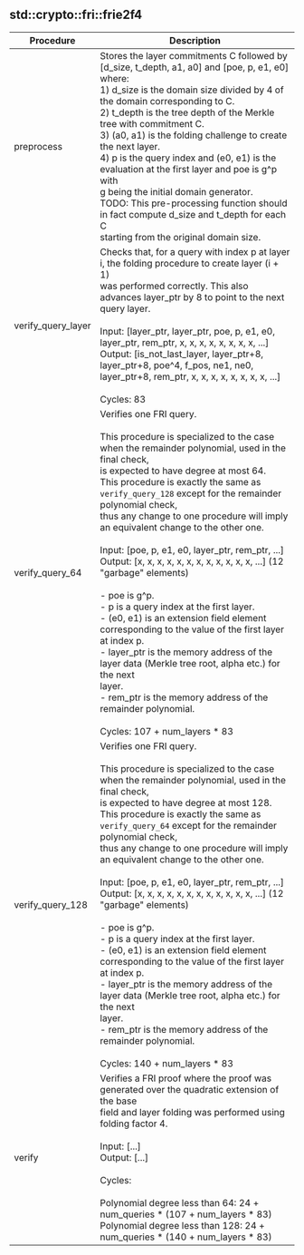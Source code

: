 
## std::crypto::fri::frie2f4
| Procedure | Description |
| ----------- | ------------- |
| preprocess | Stores the layer commitments C followed by [d_size, t_depth, a1, a0] and [poe, p, e1, e0] where:<br />1) d_size is the domain size divided by 4 of the domain corresponding to C.<br />2) t_depth is the tree depth of the Merkle tree with commitment C.<br />3) (a0, a1) is the folding challenge to create the next layer.<br />4) p is the query index and (e0, e1) is the evaluation at the first layer and poe is g^p with<br />g being the initial domain generator.<br />TODO: This pre-processing function should in fact compute d_size and t_depth for each C<br />starting from the original domain size.<br /> |
| verify_query_layer | Checks that, for a query with index p at layer i, the folding procedure to create layer (i + 1)<br />was performed correctly. This also advances layer_ptr by 8 to point to the next query layer.<br /><br />Input:  [layer_ptr, layer_ptr, poe, p, e1, e0, layer_ptr, rem_ptr, x, x, x, x, x, x, x, x, ...]<br />Output: [is_not_last_layer, layer_ptr+8, layer_ptr+8, poe^4, f_pos, ne1, ne0, layer_ptr+8, rem_ptr, x, x, x, x, x, x, x, x, ...]<br /><br />Cycles: 83<br /> |
| verify_query_64 | Verifies one FRI query.<br /><br />This procedure is specialized to the case when the remainder polynomial, used in the final check,<br />is expected to have degree at most 64.<br />This procedure is exactly the same as `verify_query_128` except for the remainder polynomial check,<br />thus any change to one procedure will imply an equivalent change to the other one.<br /><br />Input:  [poe, p, e1, e0, layer_ptr, rem_ptr, ...]<br />Output: [x, x, x, x, x, x, x, x, x, x, x, x, ...] (12 "garbage" elements)<br /><br />- poe is g^p.<br />- p is a query index at the first layer.<br />- (e0, e1) is an extension field element corresponding to the value of the first layer at index p.<br />- layer_ptr is the memory address of the layer data (Merkle tree root, alpha etc.) for the next<br />layer.<br />- rem_ptr is the memory address of the remainder polynomial.<br /><br />Cycles: 107 + num_layers * 83<br /> |
| verify_query_128 | Verifies one FRI query.<br /><br />This procedure is specialized to the case when the remainder polynomial, used in the final check,<br />is expected to have degree at most 128.<br />This procedure is exactly the same as `verify_query_64` except for the remainder polynomial check,<br />thus any change to one procedure will imply an equivalent change to the other one.<br /><br />Input:  [poe, p, e1, e0, layer_ptr, rem_ptr, ...]<br />Output: [x, x, x, x, x, x, x, x, x, x, x, x, ...] (12 "garbage" elements)<br /><br />- poe is g^p.<br />- p is a query index at the first layer.<br />- (e0, e1) is an extension field element corresponding to the value of the first layer at index p.<br />- layer_ptr is the memory address of the layer data (Merkle tree root, alpha etc.) for the next<br />layer.<br />- rem_ptr is the memory address of the remainder polynomial.<br /><br />Cycles: 140 + num_layers * 83<br /> |
| verify | Verifies a FRI proof where the proof was generated over the quadratic extension of the base<br />field and layer folding was performed using folding factor 4.<br /><br />Input:  [...]<br />Output: [...]<br /><br />Cycles:<br /><br />Polynomial degree less than 64: 24 + num_queries * (107 + num_layers * 83)<br />Polynomial degree less than 128: 24 + num_queries * (140 + num_layers * 83)<br /> |
